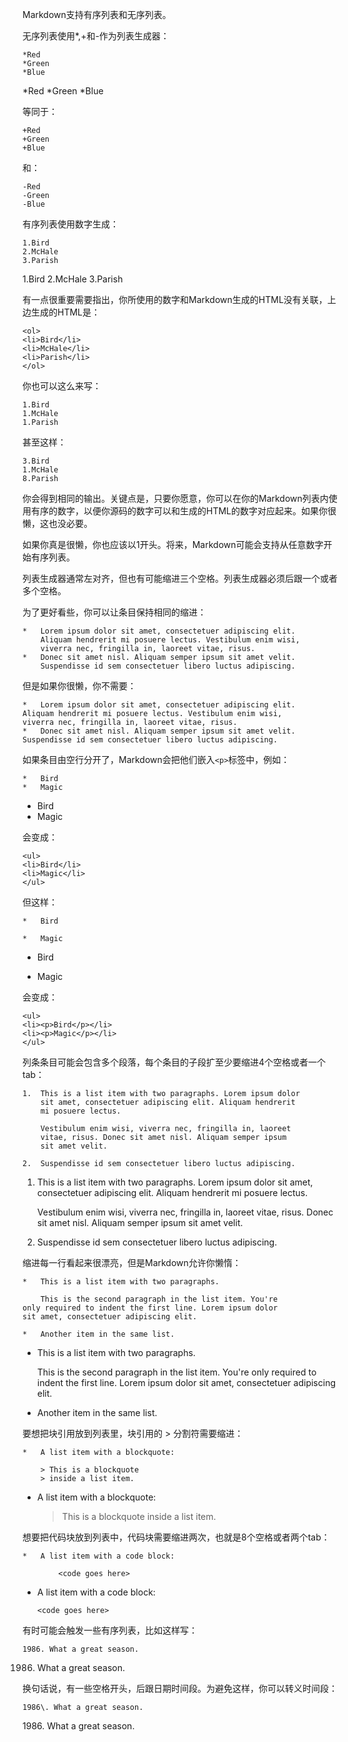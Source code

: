 Markdown支持有序列表和无序列表。

无序列表使用*,+和-作为列表生成器：

    *Red
    *Green
    *Blue

*Red
*Green
*Blue

等同于：

    +Red
    +Green
    +Blue
和：

    -Red
    -Green
    -Blue

有序列表使用数字生成：

    1.Bird
    2.McHale
    3.Parish

1.Bird
2.McHale
3.Parish

有一点很重要需要指出，你所使用的数字和Markdown生成的HTML没有关联，上边生成的HTML是：

    <ol>
    <li>Bird</li>
    <li>McHale</li>
    <li>Parish</li>
    </ol>

你也可以这么来写：

    1.Bird
    1.McHale
    1.Parish

甚至这样：

    3.Bird
    1.McHale
    8.Parish

你会得到相同的输出。关键点是，只要你愿意，你可以在你的Markdown列表内使用有序的数字，以便你源码的数字可以和生成的HTML的数字对应起来。如果你很懒，这也没必要。

如果你真是很懒，你也应该以1开头。将来，Markdown可能会支持从任意数字开始有序列表。

列表生成器通常左对齐，但也有可能缩进三个空格。列表生成器必须后跟一个或者多个空格。

为了更好看些，你可以让条目保持相同的缩进：

    *   Lorem ipsum dolor sit amet, consectetuer adipiscing elit.
        Aliquam hendrerit mi posuere lectus. Vestibulum enim wisi,
        viverra nec, fringilla in, laoreet vitae, risus.
    *   Donec sit amet nisl. Aliquam semper ipsum sit amet velit.
        Suspendisse id sem consectetuer libero luctus adipiscing.
        
但是如果你很懒，你不需要：

    *   Lorem ipsum dolor sit amet, consectetuer adipiscing elit.
    Aliquam hendrerit mi posuere lectus. Vestibulum enim wisi,
    viverra nec, fringilla in, laoreet vitae, risus.
    *   Donec sit amet nisl. Aliquam semper ipsum sit amet velit.
    Suspendisse id sem consectetuer libero luctus adipiscing.
    
如果条目由空行分开了，Markdown会把他们嵌入`<p>`标签中，例如：

    *   Bird
    *   Magic

*   Bird
*   Magic

会变成：

    <ul>
    <li>Bird</li>
    <li>Magic</li>
    </ul>

但这样：

    *   Bird

    *   Magic

*   Bird

*   Magic

会变成：

    <ul>
    <li><p>Bird</p></li>
    <li><p>Magic</p></li>
    </ul>

列条条目可能会包含多个段落，每个条目的子段扩至少要缩进4个空格或者一个tab：

    1.  This is a list item with two paragraphs. Lorem ipsum dolor
        sit amet, consectetuer adipiscing elit. Aliquam hendrerit
        mi posuere lectus.

        Vestibulum enim wisi, viverra nec, fringilla in, laoreet
        vitae, risus. Donec sit amet nisl. Aliquam semper ipsum
        sit amet velit.

    2.  Suspendisse id sem consectetuer libero luctus adipiscing.

1.  This is a list item with two paragraphs. Lorem ipsum dolor
    sit amet, consectetuer adipiscing elit. Aliquam hendrerit
    mi posuere lectus.

    Vestibulum enim wisi, viverra nec, fringilla in, laoreet
    vitae, risus. Donec sit amet nisl. Aliquam semper ipsum
    sit amet velit.

2.  Suspendisse id sem consectetuer libero luctus adipiscing.

缩进每一行看起来很漂亮，但是Markdown允许你懒惰：

    *   This is a list item with two paragraphs.

        This is the second paragraph in the list item. You're
    only required to indent the first line. Lorem ipsum dolor
    sit amet, consectetuer adipiscing elit.

    *   Another item in the same list.

*   This is a list item with two paragraphs.

    This is the second paragraph in the list item. You're
only required to indent the first line. Lorem ipsum dolor
sit amet, consectetuer adipiscing elit.

*   Another item in the same list.

要想把块引用放到列表里，块引用的 > 分割符需要缩进：

    *   A list item with a blockquote:

        > This is a blockquote
        > inside a list item.

*   A list item with a blockquote:

    > This is a blockquote
    > inside a list item.

想要把代码块放到列表中，代码块需要缩进两次，也就是8个空格或者两个tab：

    *   A list item with a code block:

            <code goes here>

*   A list item with a code block:

        <code goes here>

有时可能会触发一些有序列表，比如这样写：

    1986. What a great season.

1986. What a great season.

换句话说，有一些空格开头，后跟日期时间段。为避免这样，你可以转义时间段：

    1986\. What a great season.
    
1986\. What a great season.